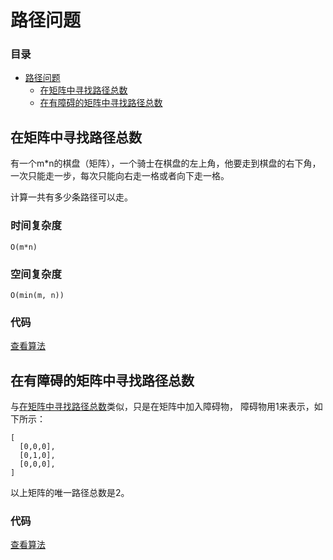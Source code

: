 # 路径问题

### 目录

- [路径问题](#路径问题)
    - [在矩阵中寻找路径总数](#在矩阵中寻找路径总数)
    - [在有障碍的矩阵中寻找路径总数](#在有障碍的矩阵中寻找路径总数)

## 在矩阵中寻找路径总数

有一个m*n的棋盘（矩阵），一个骑士在棋盘的左上角，他要走到棋盘的右下角，一次只能走一步，每次只能向右走一格或者向下走一格。

计算一共有多少条路径可以走。

### 时间复杂度

    O(m*n)

### 空间复杂度

    O(min(m, n))

### 代码

[查看算法](https://github.com/BlurtHeart/algorithms/tree/master/maze/maze.go#L7)

## 在有障碍的矩阵中寻找路径总数

与[在矩阵中寻找路径总数](#在矩阵中寻找路径总数)类似，只是在矩阵中加入障碍物，
障碍物用1来表示，如下所示：

    [
      [0,0,0],
      [0,1,0],
      [0,0,0],
    ]

以上矩阵的唯一路径总数是2。

### 代码

[查看算法](https://github.com/BlurtHeart/algorithms/tree/master/maze/maze.go#L38)